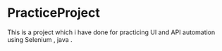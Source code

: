 # PracticeProject
This is a project which i have done for practicing UI and API automation using Selenium , java .

